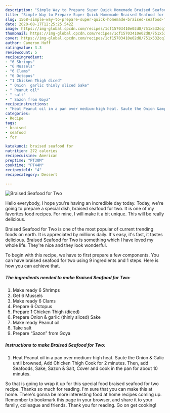```yaml
---
description: "Simple Way to Prepare Super Quick Homemade Braised Seafood for Two"
title: "Simple Way to Prepare Super Quick Homemade Braised Seafood for Two"
slug: 1568-simple-way-to-prepare-super-quick-homemade-braised-seafood-for-two
date: 2020-08-17T12:25:25.542Z
image: https://img-global.cpcdn.com/recipes/1cf15703410e02d8/751x532cq70/braised-seafood-for-two-recipe-main-photo.jpg
thumbnail: https://img-global.cpcdn.com/recipes/1cf15703410e02d8/751x532cq70/braised-seafood-for-two-recipe-main-photo.jpg
cover: https://img-global.cpcdn.com/recipes/1cf15703410e02d8/751x532cq70/braised-seafood-for-two-recipe-main-photo.jpg
author: Cameron Huff
ratingvalue: 3.3
reviewcount: 5
recipeingredient:
- "6 Shrimps"
- "6 Mussels"
- "6 Clams"
- "6 Octopus"
- "1 Chicken Thigh diced"
- " Onion  garlic thinly sliced Sake"
- " Peanut oil"
- " salt"
- " Sazon from Goya"
recipeinstructions:
- "Heat Peanut oil in a pan over medium-high heat. Saute the Onion &amp; Galic until browned, Add Chicken Thigh Cook for 2 minutes. Then, add Seafoods, Sake, Sazon &amp; Salt, Cover and cook in the pan for about 10 minutes."
categories:
- Recipe
tags:
- braised
- seafood
- for

katakunci: braised seafood for 
nutrition: 272 calories
recipecuisine: American
preptime: "PT30M"
cooktime: "PT44M"
recipeyield: "4"
recipecategory: Dessert

---
```



![Braised Seafood for Two](https://img-global.cpcdn.com/recipes/1cf15703410e02d8/751x532cq70/braised-seafood-for-two-recipe-main-photo.jpg)

Hello everybody, I hope you're having an incredible day today. Today, we're going to prepare a special dish, braised seafood for two. It is one of my favorites food recipes. For mine, I will make it a bit unique. This will be really delicious.



Braised Seafood for Two is one of the most popular of current trending foods on earth. It is appreciated by millions daily. It's easy, it's fast, it tastes delicious. Braised Seafood for Two is something which I have loved my whole life. They're nice and they look wonderful.


To begin with this recipe, we have to first prepare a few components. You can have braised seafood for two using 9 ingredients and 1 steps. Here is how you can achieve that.

<!--inarticleads1-->

##### The ingredients needed to make Braised Seafood for Two:

1. Make ready 6 Shrimps
1. Get 6 Mussels
1. Make ready 6 Clams
1. Prepare 6 Octopus
1. Prepare 1 Chicken Thigh (diced)
1. Prepare  Onion &amp; garlic (thinly sliced) Sake
1. Make ready  Peanut oil
1. Take  salt
1. Prepare  “Sazon” from Goya




<!--inarticleads2-->

##### Instructions to make Braised Seafood for Two:

1. Heat Peanut oil in a pan over medium-high heat. Saute the Onion &amp; Galic until browned, Add Chicken Thigh Cook for 2 minutes. Then, add Seafoods, Sake, Sazon &amp; Salt, Cover and cook in the pan for about 10 minutes.




So that is going to wrap it up for this special food braised seafood for two recipe. Thanks so much for reading. I'm sure that you can make this at home. There's gonna be more interesting food at home recipes coming up. Remember to bookmark this page in your browser, and share it to your family, colleague and friends. Thank you for reading. Go on get cooking!
